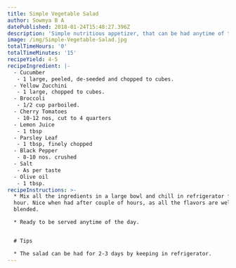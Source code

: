 ```yaml
---
title: Simple Vegetable Salad
author: Sowmya B A
datePublished: 2018-01-24T15:48:27.396Z
description: 'Simple nutritious appetizer, that can be had anytime of the day.'
image: /img/Simple-Vegetable-Salad.jpg
totalTimeHours: '0'
totalTimeMinutes: '15'
recipeYield: 4-5
recipeIngredient: |-
  - Cucumber
   - 1 large, peeled, de-seeded and chopped to cubes.
  - Yellow Zucchini
   - 1 large, chopped to cubes.
  - Broccoli
   - 1/2 cup parboiled.
  - Cherry Tomatoes
   - 10-12 nos, cut to 4 quarters
  - Lemon Juice
   - 1 tbsp
  - Parsley Leaf
   - 1 tbsp, finely chopped
  - Black Pepper
   - 8-10 nos. crushed
  - Salt
   - As per taste
  - Olive oil
   - 1 tbsp.
recipeInstructions: >-
  * Mix all the ingredients in a large bowl and chill in refrigerator for an
  hour. Nice when had after couple of hours, as all the flavors are well
  blended.

  * Ready to be served anytime of the day. 


  # Tips

  * The salad can be had for 2-3 days by keeping in refrigerator.
---
```




